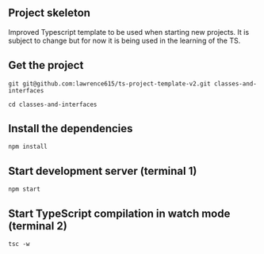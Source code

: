 ## Project skeleton
Improved Typescript template to be used when starting new projects. It is subject to change but for now it is being used in the learning of the TS.

## Get the project

```
git git@github.com:lawrence615/ts-project-template-v2.git classes-and-interfaces

cd classes-and-interfaces
```

## Install the dependencies

```
npm install
```

## Start development server (terminal 1)

```
npm start
```

## Start TypeScript compilation in watch mode (terminal 2)

```
tsc -w
```

